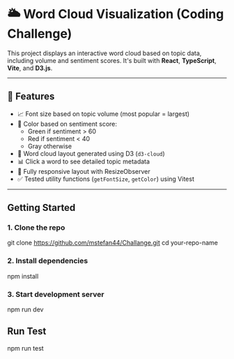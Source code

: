# 🌥️ Word Cloud Visualization (Coding Challenge)

This project displays an interactive word cloud based on topic data, including volume and sentiment scores. It's built with **React**, **TypeScript**, **Vite**, and **D3.js**.

---

## 🚀 Features

- 📈 Font size based on topic volume (most popular = largest)
- 🎨 Color based on sentiment score:
  - Green if sentiment > 60
  - Red if sentiment < 40
  - Gray otherwise
- 🧠 Word cloud layout generated using D3 (`d3-cloud`)
- 📊 Click a word to see detailed topic metadata
- 📱 Fully responsive layout with ResizeObserver
- ✅ Tested utility functions (`getFontSize`, `getColor`) using Vitest


---

## Getting Started

### 1. Clone the repo
git clone https://github.com/mstefan44/Challange.git
cd your-repo-name

### 2. Install dependencies
npm install

### 3. Start development server
npm run dev


## Run Test
npm run test

